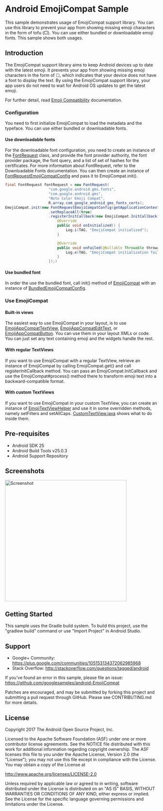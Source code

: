 
Android EmojiCompat Sample
===================================

This sample demonstrates usage of EmojiCompat support library. You can use this library
to prevent your app from showing missing emoji characters in the form of tofu (□). You
can use either bundled or downloadable emoji fonts. This sample shows both usages.

Introduction
------------

The EmojiCompat support library aims to keep Android devices up to date with the latest emoji. It
prevents your app from showing missing emoji characters in the form of ☐, which indicates that your
device does not have a font to display the text. By using the EmojiCompat support library, your app
users do not need to wait for Android OS updates to get the latest emoji.

For further detail, read [Emoji Compatibility][1] documentation.

### Configuration

You need to first initialize EmojiCompat to load the metadata and the typeface. You can use either
bundled or downloadable fonts.

#### Use downloadable fonts

For the downloadable font configuration, you need to create an instance of the [FontRequest][5]
class, and provide the font provider authority, the font provider package, the font query, and a
list of set of hashes for the certificates. For more information about FontRequest, refer to the
Downloadable Fonts documentation. You can then create an instance of
[FontRequestEmojiCompatConfig][6] and pass it to EmojiCompat.init().

```java
final FontRequest fontRequest = new FontRequest(
                    "com.google.android.gms.fonts",
                    "com.google.android.gms",
                    "Noto Color Emoji Compat",
                    R.array.com_google_android_gms_fonts_certs);
EmojiCompat.init(new FontRequestEmojiCompatConfig(getApplicationContext(), fontRequest)
                    .setReplaceAll(true)
                    .registerInitCallback(new EmojiCompat.InitCallback() {
                        @Override
                        public void onInitialized() {
                            Log.i(TAG, "EmojiCompat initialized");
                        }

                        @Override
                        public void onFailed(@Nullable Throwable throwable) {
                            Log.e(TAG, "EmojiCompat initialization failed", throwable);
                        }
                    });)
```

#### Use bundled font

In order the use the bundled font, call init() method of [EmojiCompat][2] with an instance of
[BundledEmojiCompatConfig][3].

### Use EmojiCompat

#### Built-in views

The easiest way to use EmojiCompat in your layout, is to use [EmojiAppCompatTextView][7],
[EmojiAppCompatEditText][8], or [EmojiAppCompatButton][9]. You can use them in your layout XMLs or
code. You can just set any text containing emoji and the widgets handle the rest.

#### With regular TextViews

If you want to use EmojiCompat with a regular TextView, retrieve an instance of EmojiCompat by
calling EmojiCompat.get() and call registerInitCallback method. You can pass an
EmojiCompat.InitCallback and use the EmojiCompat#process() method there to transform emoji text into
a backward-compatible format.

#### With custom TextViews

If you want to use EmojiCompat in your custom TextView, you can create an instance of
[EmojiTextViewHelper][10] and use it in some overridden methods, namely setFilters and setAllCaps.
[CustomTextView.java][11] shows what to do inside them.

[1]: https://developer.android.com/preview/features/emoji-compat.html
[2]: https://developer.android.com/reference/android/support/text/emoji/EmojiCompat.html
[3]: https://developer.android.com/reference/android/support/text/emoji/bundled/BundledEmojiCompatConfig.html
[4]: https://developers.google.com/android/guides/beta-program
[5]: https://developer.android.com/reference/android/support/v4/provider/FontRequest.html
[6]: https://developer.android.com/reference/android/support/text/emoji/FontRequestEmojiCompatConfig.html
[7]: https://developer.android.com/reference/android/support/text/emoji/widget/EmojiAppCompatTextView.html
[8]: https://developer.android.com/reference/android/support/text/emoji/widget/EmojiAppCompatEditText.html
[9]: https://developer.android.com/reference/android/support/text/emoji/widget/EmojiAppCompatButton.html
[10]: https://developer.android.com/reference/android/support/text/emoji/widget/EmojiCompatViewHelper.html
[11]: https://github.com/googlesamples/android-EmojiCompat/blog/master/app/src/main/java/com/example/android/emojicompat/CustomTextView.java

Pre-requisites
--------------

- Android SDK 25
- Android Build Tools v25.0.3
- Android Support Repository

Screenshots
-------------

<img src="screenshots/1-main.png" height="400" alt="Screenshot"/> 

Getting Started
---------------

This sample uses the Gradle build system. To build this project, use the
"gradlew build" command or use "Import Project" in Android Studio.

Support
-------

- Google+ Community: https://plus.google.com/communities/105153134372062985968
- Stack Overflow: http://stackoverflow.com/questions/tagged/android

If you've found an error in this sample, please file an issue:
https://github.com/googlesamples/android-EmojiCompat

Patches are encouraged, and may be submitted by forking this project and
submitting a pull request through GitHub. Please see CONTRIBUTING.md for more details.

License
-------

Copyright 2017 The Android Open Source Project, Inc.

Licensed to the Apache Software Foundation (ASF) under one or more contributor
license agreements.  See the NOTICE file distributed with this work for
additional information regarding copyright ownership.  The ASF licenses this
file to you under the Apache License, Version 2.0 (the "License"); you may not
use this file except in compliance with the License.  You may obtain a copy of
the License at

http://www.apache.org/licenses/LICENSE-2.0

Unless required by applicable law or agreed to in writing, software
distributed under the License is distributed on an "AS IS" BASIS, WITHOUT
WARRANTIES OR CONDITIONS OF ANY KIND, either express or implied.  See the
License for the specific language governing permissions and limitations under
the License.
